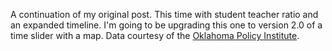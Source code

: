 A continuation of my original post. This time with student teacher ratio and an expanded timeline. I'm going to be upgrading this one to version 2.0 of a time slider with a map. Data courtesy of the <a href="http://okpolicy.org/resources/county-level-data">Oklahoma Policy Institute</a>. 